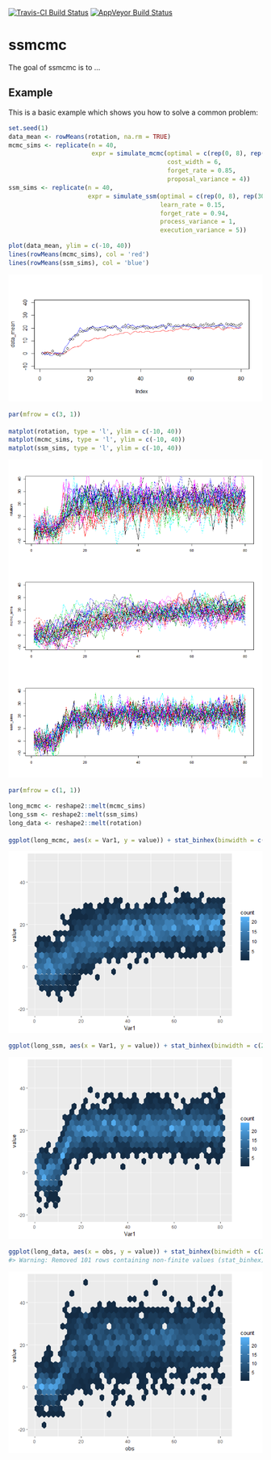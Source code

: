 <!-- README.md is generated from README.Rmd. Please edit that file -->
[![Travis-CI Build Status](https://travis-ci.org/aforren1/ssmcmc.svg?branch=master)](https://travis-ci.org/aforren1/ssmcmc) [![AppVeyor Build Status](https://ci.appveyor.com/api/projects/status/github/aforren1/ssmcmc?branch=master&svg=true)](https://ci.appveyor.com/project/aforren1/ssmcmc)

ssmcmc
======

The goal of ssmcmc is to ...

Example
-------

This is a basic example which shows you how to solve a common problem:

``` r
set.seed(1)
data_mean <- rowMeans(rotation, na.rm = TRUE)
mcmc_sims <- replicate(n = 40,
                       expr = simulate_mcmc(optimal = c(rep(0, 8), rep(30, 72)), 
                                            cost_width = 6,
                                            forget_rate = 0.85,
                                            proposal_variance = 4))
ssm_sims <- replicate(n = 40,
                      expr = simulate_ssm(optimal = c(rep(0, 8), rep(30, 72)), 
                                          learn_rate = 0.15,
                                          forget_rate = 0.94,
                                          process_variance = 1,
                                          execution_variance = 5))
```

``` r
plot(data_mean, ylim = c(-10, 40))
lines(rowMeans(mcmc_sims), col = 'red')
lines(rowMeans(ssm_sims), col = 'blue')
```

![](README-plot1-1.png)

``` r
par(mfrow = c(3, 1))

matplot(rotation, type = 'l', ylim = c(-10, 40))
matplot(mcmc_sims, type = 'l', ylim = c(-10, 40))
matplot(ssm_sims, type = 'l', ylim = c(-10, 40))
```

![](README-plot2-1.png)

``` r
par(mfrow = c(1, 1))
```

``` r
long_mcmc <- reshape2::melt(mcmc_sims)
long_ssm <- reshape2::melt(ssm_sims)
long_data <- reshape2::melt(rotation)

ggplot(long_mcmc, aes(x = Var1, y = value)) + stat_binhex(binwidth = c(2, 3)) + ylim(c(-20, 50))
```

![](README-unnamed-chunk-2-1.png)

``` r
ggplot(long_ssm, aes(x = Var1, y = value)) + stat_binhex(binwidth = c(2, 3)) + ylim(c(-20, 50))
```

![](README-unnamed-chunk-2-2.png)

``` r
ggplot(long_data, aes(x = obs, y = value)) + stat_binhex(binwidth = c(2, 3)) + ylim(c(-20, 50))
#> Warning: Removed 101 rows containing non-finite values (stat_binhex).
```

![](README-unnamed-chunk-2-3.png)

